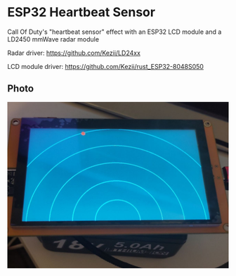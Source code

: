 # ESP32 Heartbeat Sensor

 Call Of Duty's "heartbeat sensor" effect with an ESP32 LCD module and a LD2450 mmWave radar module

 Radar driver: https://github.com/Kezii/LD24xx
 
 LCD module driver: https://github.com/Kezii/rust_ESP32-8048S050

 ## Photo

 ![photo](./docs/photo.jpg)

